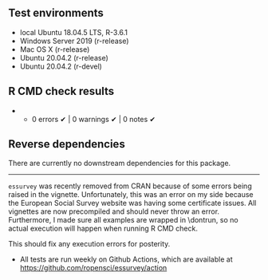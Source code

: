 ## Test environments
- local Ubuntu 18.04.5 LTS, R-3.6.1
- Windows Server 2019 (r-release)
- Mac OS X (r-release)
- Ubuntu 20.04.2 (r-release)
- Ubuntu 20.04.2 (r-devel)


## R CMD check results

- - 0 errors ✔ | 0 warnings ✔ | 0 notes ✔

## Reverse dependencies

There are currently no downstream dependencies for this package.

---

 `essurvey` was recently removed from CRAN because of some errors being raised in the vignette. Unfortunately, this was an error on my side because the European Social Survey website was having some certificate issues. All vignettes are now precompiled and should never throw an error. Furthermore, I made sure all examples are wrapped in \dontrun, so no actual execution will happen when running R CMD check.

This should fix any execution errors for posterity.

- All tests are run weekly on Github Actions, which are available at https://github.com/ropensci/essurvey/action
